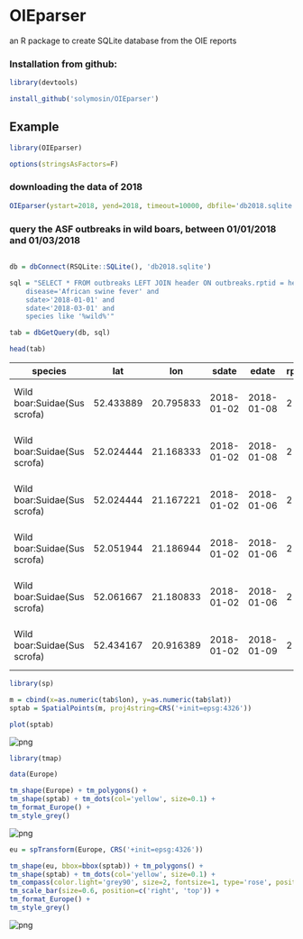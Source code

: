 
# OIEparser

an R package to create SQLite database from the OIE reports

### Installation from github:


```R
library(devtools)

install_github('solymosin/OIEparser')

```

## Example


```R
library(OIEparser)

options(stringsAsFactors=F)

```

### downloading the data of 2018


```R
OIEparser(ystart=2018, yend=2018, timeout=10000, dbfile='db2018.sqlite')
```

### query the ASF outbreaks in wild boars, between 01/01/2018 and 01/03/2018


```R

db = dbConnect(RSQLite::SQLite(), 'db2018.sqlite')

sql = "SELECT * FROM outbreaks LEFT JOIN header ON outbreaks.rptid = header.rptid where 
    disease='African swine fever' and 
    sdate>'2018-01-01' and 
    sdate<'2018-03-01' and 
    species like '%wild%'"

tab = dbGetQuery(db, sql)

head(tab)

```


<table>
<thead><tr><th scope=col>species</th><th scope=col>lat</th><th scope=col>lon</th><th scope=col>sdate</th><th scope=col>edate</th><th scope=col>rptid</th><th scope=col>agent</th><th scope=col>disease</th><th scope=col>url</th><th scope=col>rptid..10</th></tr></thead>
<tbody>
	<tr><td>Wild boar:Suidae(Sus scrofa)                                                 </td><td>52.433889                                                                    </td><td>20.795833                                                                    </td><td>2018-01-02                                                                   </td><td>2018-01-08                                                                   </td><td>2                                                                            </td><td>African swine fever virus                                                    </td><td>African swine fever                                                          </td><td>http://www.oie.int/wahis_2/temp/reports/en_fup_0000025830_20180202_170404.pdf</td><td>2                                                                            </td></tr>
	<tr><td>Wild boar:Suidae(Sus scrofa)                                                 </td><td>52.024444                                                                    </td><td>21.168333                                                                    </td><td>2018-01-02                                                                   </td><td>2018-01-08                                                                   </td><td>2                                                                            </td><td>African swine fever virus                                                    </td><td>African swine fever                                                          </td><td>http://www.oie.int/wahis_2/temp/reports/en_fup_0000025830_20180202_170404.pdf</td><td>2                                                                            </td></tr>
	<tr><td>Wild boar:Suidae(Sus scrofa)                                                 </td><td>52.024444                                                                    </td><td>21.167221                                                                    </td><td>2018-01-02                                                                   </td><td>2018-01-06                                                                   </td><td>2                                                                            </td><td>African swine fever virus                                                    </td><td>African swine fever                                                          </td><td>http://www.oie.int/wahis_2/temp/reports/en_fup_0000025830_20180202_170404.pdf</td><td>2                                                                            </td></tr>
	<tr><td>Wild boar:Suidae(Sus scrofa)                                                 </td><td>52.051944                                                                    </td><td>21.186944                                                                    </td><td>2018-01-02                                                                   </td><td>2018-01-06                                                                   </td><td>2                                                                            </td><td>African swine fever virus                                                    </td><td>African swine fever                                                          </td><td>http://www.oie.int/wahis_2/temp/reports/en_fup_0000025830_20180202_170404.pdf</td><td>2                                                                            </td></tr>
	<tr><td>Wild boar:Suidae(Sus scrofa)                                                 </td><td>52.061667                                                                    </td><td>21.180833                                                                    </td><td>2018-01-02                                                                   </td><td>2018-01-06                                                                   </td><td>2                                                                            </td><td>African swine fever virus                                                    </td><td>African swine fever                                                          </td><td>http://www.oie.int/wahis_2/temp/reports/en_fup_0000025830_20180202_170404.pdf</td><td>2                                                                            </td></tr>
	<tr><td>Wild boar:Suidae(Sus scrofa)                                                 </td><td>52.434167                                                                    </td><td>20.916389                                                                    </td><td>2018-01-02                                                                   </td><td>2018-01-09                                                                   </td><td>2                                                                            </td><td>African swine fever virus                                                    </td><td>African swine fever                                                          </td><td>http://www.oie.int/wahis_2/temp/reports/en_fup_0000025830_20180202_170404.pdf</td><td>2                                                                            </td></tr>
</tbody>
</table>




```R
library(sp)

m = cbind(x=as.numeric(tab$lon), y=as.numeric(tab$lat))
sptab = SpatialPoints(m, proj4string=CRS('+init=epsg:4326'))

plot(sptab)

```


![png](../man/figs/output_8_0.png)



```R
library(tmap)

data(Europe)

tm_shape(Europe) + tm_polygons() + 
tm_shape(sptab) + tm_dots(col='yellow', size=0.1) +
tm_format_Europe() +
tm_style_grey()
```




![png](../man/figs/output_9_1.png)



```R
eu = spTransform(Europe, CRS('+init=epsg:4326'))

tm_shape(eu, bbox=bbox(sptab)) + tm_polygons() + 
tm_shape(sptab) + tm_dots(col='yellow', size=0.1) +
tm_compass(color.light='grey90', size=2, fontsize=1, type='rose', position=c('left', 'top')) +
tm_scale_bar(size=0.6, position=c('right', 'top')) + 
tm_format_Europe() +
tm_style_grey() 

```




![png](../man/figs/output_10_1.png)


